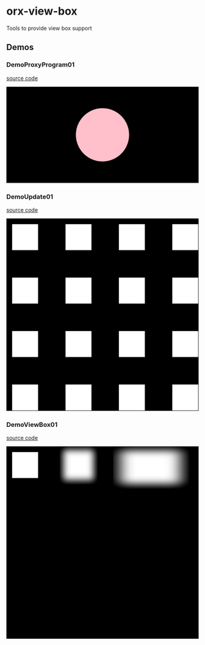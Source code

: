 # orx-view-box

Tools to provide view box support

<!-- __demos__ -->
## Demos
### DemoProxyProgram01
[source code](src/jvmDemo/kotlin/DemoProxyProgram01.kt)

![DemoProxyProgram01Kt](https://raw.githubusercontent.com/openrndr/orx/media/orx-view-box/images/DemoProxyProgram01Kt.png)

### DemoUpdate01
[source code](src/jvmDemo/kotlin/DemoUpdate01.kt)

![DemoUpdate01Kt](https://raw.githubusercontent.com/openrndr/orx/media/orx-view-box/images/DemoUpdate01Kt.png)

### DemoViewBox01
[source code](src/jvmDemo/kotlin/DemoViewBox01.kt)

![DemoViewBox01Kt](https://raw.githubusercontent.com/openrndr/orx/media/orx-view-box/images/DemoViewBox01Kt.png)
